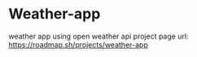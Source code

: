 # Weather-app
weather app using open weather api
project page url: https://roadmap.sh/projects/weather-app





